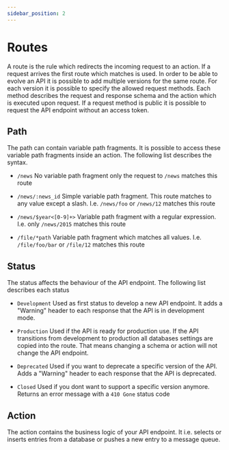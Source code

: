 ```yaml
---
sidebar_position: 2
---
```


# Routes

A route is the rule which redirects the incoming request to an action. If a
request arrives the first route which matches is used. In order to be able to
evolve an API it is possible to add multiple versions for the same route. For
each version it is possible to specify the allowed request methods. Each method
describes the request and response schema and the action which is executed upon
request. If a request method is public it is possible to request the API
endpoint without an access token.

## Path

The path can contain variable path fragments. It is possible to access these
variable path fragments inside an action. The following list describes the
syntax.

* `/news`
  No variable path fragment only the request to `/news` matches this route

* `/news/:news_id`
  Simple variable path fragment. This route matches to any value except a slash.
  I.e. `/news/foo` or `/news/12` matches this route

* `/news/$year<[0-9]+>`
  Variable path fragment with a regular expression. I.e. only `/news/2015`
  matches this route

* `/file/*path`
  Variable path fragment which matches all values. I.e. `/file/foo/bar` or
  `/file/12` matches this route

## Status

The status affects the behaviour of the API endpoint. The following list
describes each status

* `Development`
  Used as first status to develop a new API endpoint. It adds a "Warning" header
  to each response that the API is in development mode.

* `Production`
  Used if the API is ready for production use. If the API transitions from
  development to production all databases settings are copied into the route.
  That means changing a schema or action will not change the API endpoint.

* `Deprecated`
  Used if you want to deprecate a specific version of the API. Adds a "Warning"
  header to each response that the API is deprecated.

* `Closed`
  Used if you dont want to support a specific version anymore. Returns an error
  message with a `410 Gone` status code

## Action

The action contains the business logic of your API endpoint. It i.e. selects
or inserts entries from a database or pushes a new entry to a message queue.

